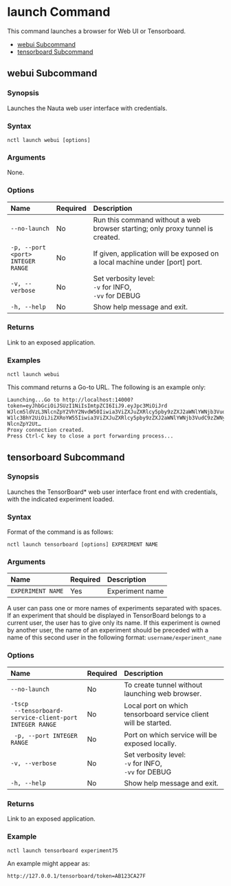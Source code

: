 # launch Command

This command launches a browser for Web UI or Tensorboard.

- [webui Subcommand](#webui-subcommand)  
- [tensorboard Subcommand](#tensorboard-subcommand)

## webui Subcommand

### Synopsis

Launches the Nauta web user interface with credentials.

### Syntax

`nctl launch webui [options]`

### Arguments

None.

### Options
 
 | Name | Required | Description | 
 |:--- |:--- |:--- |
 |`--no-launch` | No | Run this command without a web browser starting; only proxy tunnel is created.
 |`-p, --port <port>` <br> `INTEGER RANGE`| No | If given, application will be exposed on a local machine under [port] port.|
 |`-v, --verbose`| No | Set verbosity level: <br>`-v` for INFO, <br>`-vv` for DEBUG |
 |`-h, --help` | No | Show help message and exit. |
 
### Returns

Link to an exposed application. 

### Examples

`nctl launch webui`

This command returns a Go-to URL. The following is an example only:
<!-- language: lang-none -->
```
Launching...Go to http://localhost:14000?token=eyJhbGciOiJSUzI1NiIsImtpZCI6IiJ9.eyJpc3MiOiJrd
WJlcm5ldVzL3NlcnZpY2VhY2NvdW50Iiwia3ViZXJuZXRlcy5pby9zZXJ2aWNlYWNjb3VudC9uY
W1lc3BhY2UiOiJiZXRoYW55Iiwia3ViZXJuZXRlcy5pby9zZXJ2aWNlYWNjb3VudC9zZWNyZXQu
NlcnZpY2Ut…
Proxy connection created.
Press Ctrl-C key to close a port forwarding process...
``` 

## tensorboard Subcommand 

### Synopsis

Launches the TensorBoard* web user interface front end with credentials, with the indicated experiment loaded. 

### Syntax

Format of the command is as follows:

`nctl launch tensorboard [options] EXPERIMENT NAME`

### Arguments

| Name | Required | Description |
|:--- |:--- |:--- |
|`EXPERIMENT NAME` | Yes | Experiment name

A user can pass one or more names of experiments separated with spaces. If an experiment that should
be displayed in TensorBoard belongs to a current user, the user has to give only its name. If this experiment
is owned by another user, the name of an experiment should be preceded with a name of this second user
in the following format: `username/experiment_name`

### Options
 
 | Name | Required | Description | 
 |:--- |:--- |:--- |
 |`--no-launch` | No | To create tunnel without launching web browser. |
 |`-tscp` <br>` --tensorboard-service-client-port` <br> `INTEGER RANGE`  | No | Local port on which tensorboard service client will be started. |
 |` -p, --port INTEGER RANGE` | No | Port on which service will be exposed locally. |
 |`-v, --verbose`| No | Set verbosity level: <br>`-v` for INFO, <br>`-vv` for DEBUG |
 |`-h, --help` | No | Show help message and exit. |
 
 
### Returns

Link to an exposed application. 

### Example

`nctl launch tensorboard experiment75`

An example might appear as:
```
http://127.0.0.1/tensorboard/token=AB123CA27F
```
